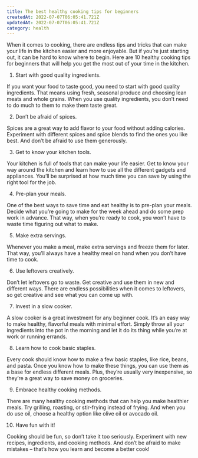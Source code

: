 ```yaml
---
title: The best healthy cooking tips for beginners
createdAt: 2022-07-07T06:05:41.721Z
updatedAt: 2022-07-07T06:05:41.721Z
category: health
---
```


When it comes to cooking, there are endless tips and tricks that can make your life in the kitchen easier and more enjoyable. But if you’re just starting out, it can be hard to know where to begin. Here are 10 healthy cooking tips for beginners that will help you get the most out of your time in the kitchen.

1. Start with good quality ingredients.

If you want your food to taste good, you need to start with good quality ingredients. That means using fresh, seasonal produce and choosing lean meats and whole grains. When you use quality ingredients, you don’t need to do much to them to make them taste great.

2. Don’t be afraid of spices.

Spices are a great way to add flavor to your food without adding calories. Experiment with different spices and spice blends to find the ones you like best. And don’t be afraid to use them generously.

3. Get to know your kitchen tools.

Your kitchen is full of tools that can make your life easier. Get to know your way around the kitchen and learn how to use all the different gadgets and appliances. You’ll be surprised at how much time you can save by using the right tool for the job.

4. Pre-plan your meals.

One of the best ways to save time and eat healthy is to pre-plan your meals. Decide what you’re going to make for the week ahead and do some prep work in advance. That way, when you’re ready to cook, you won’t have to waste time figuring out what to make.

5. Make extra servings.

Whenever you make a meal, make extra servings and freeze them for later. That way, you’ll always have a healthy meal on hand when you don’t have time to cook.

6. Use leftovers creatively.

Don’t let leftovers go to waste. Get creative and use them in new and different ways. There are endless possibilities when it comes to leftovers, so get creative and see what you can come up with.

7. Invest in a slow cooker.

A slow cooker is a great investment for any beginner cook. It’s an easy way to make healthy, flavorful meals with minimal effort. Simply throw all your ingredients into the pot in the morning and let it do its thing while you’re at work or running errands.

8. Learn how to cook basic staples.

Every cook should know how to make a few basic staples, like rice, beans, and pasta. Once you know how to make these things, you can use them as a base for endless different meals. Plus, they’re usually very inexpensive, so they’re a great way to save money on groceries.

9. Embrace healthy cooking methods.

There are many healthy cooking methods that can help you make healthier meals. Try grilling, roasting, or stir-frying instead of frying. And when you do use oil, choose a healthy option like olive oil or avocado oil.

10. Have fun with it!

Cooking should be fun, so don’t take it too seriously. Experiment with new recipes, ingredients, and cooking methods. And don’t be afraid to make mistakes – that’s how you learn and become a better cook!
